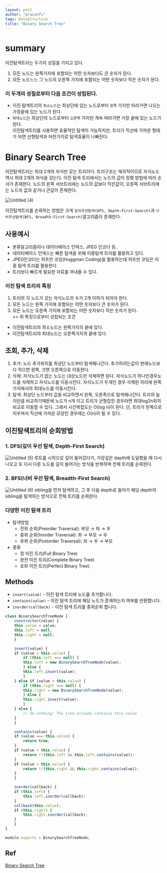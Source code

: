 ```yaml
---
layout: post
author: "praconfi"
tags: DataStructure
title: "Binary Search Tree"
---
```

# summary
이진탐색트리는 두가지 성질을 가지고 있다.  
1. 모든 노드는 왼쪽가지에 포함되는 어떤 숫자보다도 큰 숫자가 된다.  
2. 모든 노드느느 그 노드의 오른쪽 가지에 포함되는 어떤 숫자보다 작은 숫자가 된다.  
### 이 두개의 성질로부터 다음 조건이 성립된다.
- 이진 탐색트리의 `최소노드`는 최상단에 있는 노드로부터 `왼쪽` 가지만 따라가면 나오는 가장끝에 있는 노드가 된다.  
- `최대노드`는 최상단의 노드로부터 `오른쪽` 가지만 계속 따라가면 가장 끝에 있는 노드가 된다.  
이진탐색트리를 사용하면 효율적인 탐색이 가능하지만, 트리가 직선에 가까운 형태가 되면 선형탐색과 마찬가지로 탐색효율이 나빠진다.


# Binary Search Tree

이진탐색트리는 최대 2개의 자식만 갖는 트리이다. 트리구조는 재귀적이므로 자식노드 역시 최대 2개의 자식을 갖는다. 이진 탐색 트리에서는 노드의 값이 정렬 방법에 따라 순서가 존재한다. 노드의 왼쪽 서브트리에는 노드의 값보다 작은값이, 오른쪽 서브트리에는 노드의 값과 같거나 큰값이 존재한다.

![Untitled (4)](https://user-images.githubusercontent.com/64571546/104245953-8191ff80-54a8-11eb-9f89-a766d77cb652.png)


이진탐색트리를 순회하는 방법은 크게 `깊이우선탐색(DFS, Depth-First-Search)`과 `너비우선탐색(BFS, Breadth-First-Search)`알고리즘이 존재한다.

## 사용예시
- 분류알고리즘이나 데이터베이스 인덱스, JPEG 인코더 등..  
- 데이터베이스 인덱스는 빠른 탐색을 위해 이중탐색 트리를 활용하고 있다.  
- JPEG인코더는 허프만 코딩(Huggman Coding)을 활용하는데 허프만 코딩은 이중 탐색 트리를 활용한다.  
- 트리보다 빠르게 필요한 자료를 꺼내올 수 있다.

### 이진 탐색 트리의 특징
1. 트리의 각 노드가 갖는 자식노드의 수가 2개 이하가 되어야 한다.
2. 모든 노드는 왼쪽 가지에 포함되는 어떤 숫자보다 큰 숫자가 된다.
3. 모든 노드는 오른족 가지에 포함되는 어떤 숫자보다 작은 숫자가 된다.  
    => 위 특징으로부터 성립되는 조건
  - 이진탐색트리의 최소노드는 왼쪽가지의 끝에 있다.  
  - 이진탐색트리의 최대노드는 오른쪽가지의 끝에 있다.  

## 조회, 추가, 삭제
 
1. 추가: 노드 추가위치를 최상단 노드부터 탐색해나간다. 추가하려는값이 현재노드보다 작으면 왼쪽, 크면 오른쪽으로 이동한다.
2. 삭제: 자식노드가 없는 노드는 대상노드만 삭제하면 된다. 자식노드가 하나인경우노드를 삭제하고 자식노드를 이동시킨다. 자식노드가 두개인 경우 삭제된 자리에 왼쪽가지에서의 최대노드를 이동시킨다.
3. 탐색: 최상단 노드부터 값을 비교하면서 왼쪽, 오른족으로 탐색해나간다. 트리의 높이만큼 비교하기때문에 노드가 n개 이고 트리가 균형잡힌 경우라면 최대log2n회의 비교로 이동할 수 있다. 그래서 시간복잡도는 O(log n)이 된다. 단, 트리가 한쪽으로 치우쳐서 직선에 가까운 모양인 경우에는 O(n)이 될 수 있다.

## 이진탐색트리의 순회방법

### 1. DFS(깊이 우선 탐색, Depth-First Search)

![Untitled (5)](https://user-images.githubusercontent.com/64571546/104245981-8d7dc180-54a8-11eb-9300-8e0fee1e7a87.png)
루트를 시작으로 깊이 들어갔다가, 가장깊은 depth에 도달했을 때 다시 나오고 또 다시 다른 노드를 깊이 들어가는 방식을 반복하며 전체 트리를 순회한다.  
  

### 2. BFS(너비 우선 탐색, Breadth-First Search)
![Untitled (6)](https://user-images.githubusercontent.com/64571546/104246006-95d5fc80-54a8-11eb-8aff-3795799a8a7a.png)
sibling을 먼저 탐색하고, 그 후 다음 depth로 들어가 해당 depth의 sibling을 탐색하는 방식으로 전체 트리를 순회한다.

### 다양한 이진 탐색 트리

- 탐색방법
    - 전위 순회(Preorder Traversal): 부모 → 좌 → 우
    - 중위 순회(Inorder Traversal): 좌 → 부모 → 우
    - 후위 순회(Postorder Traversal): 좌 → 우 → 부모
- 종류
    - 정 이진 트리(Full Binary Tree)
    - 완전 이진 트리(Complete Binary Tree)
    - 포화 이진 트리(Perfect Binary Tree)

   

## Methods
- `insert(value)` - 이진 탐색 트리에 노드를 추가합니다.
- `contains(value)` - 이진 탐색 트리에 해당 노드가 존재하는지 여부를 반환합니다.
- `inorder(callback)` - 이진 탐색 트리를 중위순회 합니다.

```js
class BinarySearchTreeNode {
    constructor(value) {
    this.value = value;
    this.left = null;
    this.right = null;
    }

    insert(value) {
    if (value < this.value) {
        if (this.left === null) {
        this.left = new BinarySearchTreeNode(value);
        } else {
        this.left.insert(value);
        }
    } else if (value > this.value) {
        if (this.right === null) {
        this.right = new BinarySearchTreeNode(value);
        } else {
        this.right.insert(value);
        }
    } else {
        // do nothing: The tree already contains this value
    }
    }

    contains(value) {
    if (value === this.value) {
        return true;
    }
    if (value < this.value) {
        return !!(this.left && this.left.contains(value));
    }
    if (value > this.value) {
        return !!(this.right && this.right.contains(value));
    }
    }

    inorder(callback) {
    if (this.left) {
        this.left.inorder(callback);
    }
    callback(this.value);
    if (this.right) {
        this.right.inorder(callback);
    }
    }
}

module.exports = BinarySearchTreeNode;
```

## Ref
 [Binary Search Tree](http://en.wikipedia.org/wiki/Binary_search_tree)